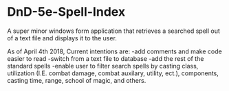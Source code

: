 # DnD-5e-Spell-Index
A super minor windows form application that retrieves a searched spell out of a text file and displays it to the user.

As of April 4th 2018,
Current intentions are:
  -add comments and make code easier to read
  -switch from a text file to database
  -add the rest of the standard spells
  -enable user to filter search spells by casting class, utilization (I.E. combat damage, combat auxilary, utility, ect.), components, casting time, range, school of magic, and others.
